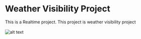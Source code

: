 # Weather Visibility Project
This is a Realtime project. This project is weather visibility project <br> <br>
![alt text](https://images.unsplash.com/photo-1516912481808-3406841bd33c?ixlib=rb-1.2.1&ixid=MnwxMjA3fDB8MHxwaG90by1wYWdlfHx8fGVufDB8fHx8&auto=format&fit=crop&w=444&q=80)

